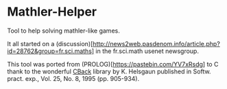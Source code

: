 # Mathler-Helper
Tool to help solving mathler-like games.

It all started on a (discussion)[http://news2web.pasdenom.info/article.php?id=28762&group=fr.sci.maths] in the fr.sci.math usenet newsgroup.

This tool was ported from (PROLOG)[https://pastebin.com/YV7xRsdg] to C thank to the wonderful [CBack](http://webhotel4.ruc.dk/~keld/research/CBACK/) library by K. Helsgaun published in Softw. pract. exp., Vol. 25, No. 8, 1995 (pp. 905-934).
